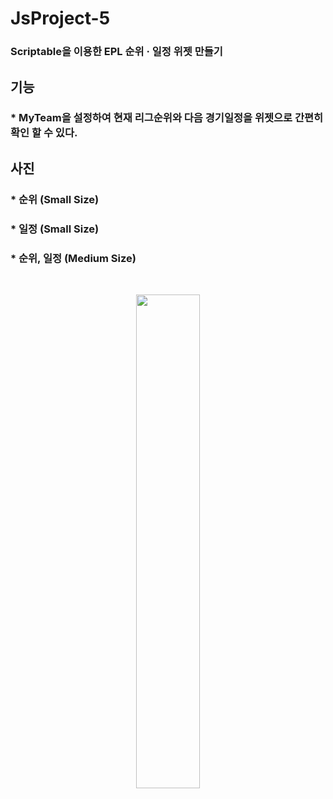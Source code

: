 # JsProject-5
### Scriptable을 이용한 EPL 순위 · 일정 위젯 만들기

## 기능 
### * MyTeam을 설정하여 현재 리그순위와 다음 경기일정을 위젯으로 간편히 확인 할 수 있다.


## 사진 
### * 순위 (Small Size)
### * 일정 (Small Size)
### * 순위, 일정 (Medium Size)
</br>
<p align="center"><img src="https://user-images.githubusercontent.com/76520025/130637012-de130199-4a9a-49a5-9314-7c99a1ad3532.png" width="45%" height="45%"></p>
